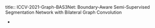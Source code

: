 title:: ICCV-2021-Graph-BAS3Net: Boundary-Aware Semi-Supervised Segmentation Network with Bilateral Graph Convolution

-